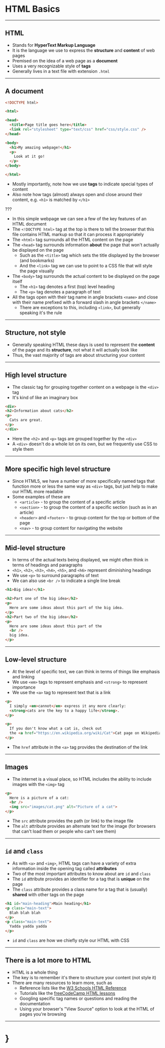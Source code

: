 # HTML Basics

---

## HTML

- Stands for __HyperText Markup Language__
- It is the language we use to express the __structure__ and __content__ of web pages
- Premised on the idea of a web page as a __document__
- Uses a very recognizable style of __tags__
- Generally lives in a text file with extension `.html`

---

## A document

```html
<!DOCTYPE html>

<html>

<head>
  <title>Page title goes here</title>
  <link rel="stylesheet" type="text/css" href="css/style.css" />
</head>

<body>
  <h1>My amazing webpage!</h1>
  <p>
    Look at it go!
  </p>
</body>

</html>
```

- Mostly importantly, note how we use __tags__ to indicate special types of content
- Also note how tags (almost) always open and close around their content, e.g. `<h1>` is matched by `</h1>`

???

- In this simple webpage we can see a few of the key features of an HTML document
- The `<!DOCTYPE html>` tag at the top is there to tell the browser that this file contains HTML markup so that it can process it appropriately
- The `<html>` tag surrounds all the HTML content on the page
- The `<head>` tag surrounds information __about__ the page that won't actually be displayed on the page
  - Such as the `<title>` tag which sets the title displayed by the browser (and bookmarks)
  - And the `<link>` tag we can use to point to a CSS file that will style the page visually
- The `<body>` tag surrounds the actual content to be displayed on the page itself
  - The `<h1>` tag denotes a first (top) level heading
  - The `<p>` tag denotes a paragraph of text
- All the tags open with their tag name in angle brackets `<name>` and close with their name prefixed with a forward slash in angle brackets `</name>`
  - There are exceptions to this, including `<link>`, but generally speaking it's the rule

---

## Structure, not style

- Generally speaking HTML these days is used to represent the __content__ of the page and its __structure__, not what it will actually look like
- Thus, the vast majority of tags are about structuring your content

---

## High level structure

- The classic tag for grouping together content on a webpage is the `<div>` tag
- It's kind of like an imaginary box

```html
<div>
<h2>Information about cats</h2>
<p>
  Cats are great.
</p>
</div>
```

- Here the `<h2>` and `<p>` tags are grouped together by the `<div>`
- A `<div>` doesn't do a whole lot on its own, but we frequently use CSS to style them

---

## More specific high level structure

- Since HTML5, we have a number of more specifically named tags that function more or less the same way as `<div>` tags, but just help to make our HTML more readable
- Some examples of these are
  - `<article>` - to group the content of a specific article
  - `<section>` - to group the content of a specific section (such as in an article)
  - `<header>` and `<footer>` - to group content for the top or bottom of the page
  - `<nav>` - to group content for navigating the website

---

## Mid-level structure

- In terms of the actual texts being displayed, we might often think in terms of headings and paragraphs
- `<h1>`, `<h2>`, `<h3>`, `<h4>`, `<h5>`, and `<h6>` represent diminishing headings
- We use `<p>` to surround paragraphs of text
- We can also use `<br />` to indicate a single line break

```html
<h1>Big idea!</h1>

<h2>Part one of the big idea</h2>
<p>
  Here are some ideas about this part of the big idea.
</p>
<h2>Part two of the big idea</h2>
<p>
  Here are some ideas about this part of the
  <br />
  big idea.
</p>
```

---

## Low-level structure

- At the level of specific text, we can think in terms of things like emphasis and linking
- We use `<em>` tags to represent emphasis and `<strong>` to represent importance
- We use the `<a>` tag to represent text that is a link

```html
<p>
  I simply <em>cannot</em> express it any more clearly:
  <strong>cats are the key to a happy life</strong>.
</p>

<p>
  If you don't know what a cat is, check out
  the <a href="https://en.wikipedia.org/wiki/Cat">Cat page on Wikipedia</a>.
</p>
```

- The `href` attribute in the `<a>` tag provides the destination of the link

---

## Images

- The internet is a visual place, so HTML includes the ability to include images with the `<img>` tag

```html
<p>
  Here is a picture of a cat:
  <br />
  <img src="images/cat.png" alt="Picture of a cat">
</p>
```

- The `src` attribute provides the path (or link) to the image file
- The `alt` attribute provides an alternate text for the image (for browsers that can't load them or people who can't see them)

---

## `id` and `class`

- As with `<a>` and `<img>`, HTML tags can have a variety of extra information inside the opening tag called __attributes__
- Two of the most important attributes to know about are `id` and `class`
- The `id` attribute provides an identifier for a tag that is __unique__ on the page
- The `class` attribute provides a class name for a tag that is (usually) __shared__ with other tags on the page

```html
<h1 id="main-heading">Main heading</h1>
<p class="main-text">
  Blah blah blah
</p>
<p class="main-text">
  Yadda yadda yadda
</p>
```

- `id` and `class` are how we chiefly style our HTML with CSS

---

## There is a lot more to HTML

- HTML is a whole thing
- The key is to remember it's there to structure your content (not style it)
- There are many resources to learn more, such as
  - Reference lists like the [W3 Schools HTML Reference](https://www.w3schools.com/tags/ref_byfunc.asp)
  - Tutorials like the [freeCodeCamp HTML lessons](https://www.freecodecamp.org/learn/responsive-web-design/basic-html-and-html5/)
  - Googling specific tag names or questions and reading the documentation
  - Using your browser's "View Source" option to look at the HTML of pages you're browsing

---

# }
